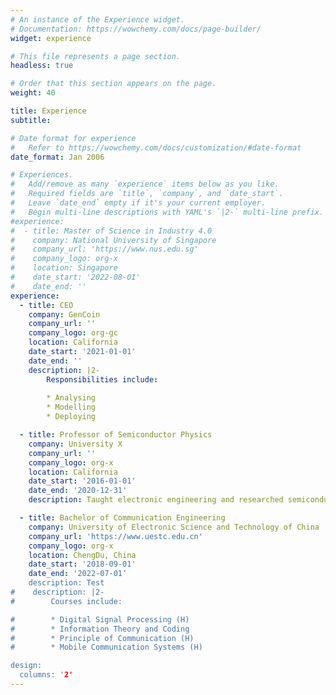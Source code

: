 ```yaml
---
# An instance of the Experience widget.
# Documentation: https://wowchemy.com/docs/page-builder/
widget: experience

# This file represents a page section.
headless: true

# Order that this section appears on the page.
weight: 40

title: Experience
subtitle:

# Date format for experience
#   Refer to https://wowchemy.com/docs/customization/#date-format
date_format: Jan 2006

# Experiences.
#   Add/remove as many `experience` items below as you like.
#   Required fields are `title`, `company`, and `date_start`.
#   Leave `date_end` empty if it's your current employer.
#   Begin multi-line descriptions with YAML's `|2-` multi-line prefix.
#experience:
#  - title: Master of Science in Industry 4.0
#    company: National University of Singapore
#    company_url: 'https://www.nus.edu.sg'
#    company_logo: org-x
#    location: Singapore
#    date_start: '2022-08-01'
#    date_end: ''
experience:
  - title: CEO
    company: GenCoin
    company_url: ''
    company_logo: org-gc
    location: California
    date_start: '2021-01-01'
    date_end: ''
    description: |2-
        Responsibilities include:
        
        * Analysing
        * Modelling
        * Deploying

  - title: Professor of Semiconductor Physics
    company: University X
    company_url: ''
    company_logo: org-x
    location: California
    date_start: '2016-01-01'
    date_end: '2020-12-31'
    description: Taught electronic engineering and researched semiconductor physics.

  - title: Bachelor of Communication Engineering
    company: University of Electronic Science and Technology of China
    company_url: 'https://www.uestc.edu.cn'
    company_logo: org-x
    location: ChengDu, China
    date_start: '2018-09-01'
    date_end: '2022-07-01‘
    description: Test
#    description: |2-
#        Courses include:

#        * Digital Signal Processing (H)
#        * Information Theory and Coding
#        * Principle of Communication (H)
#        * Mobile Communication Systems (H)

design:
  columns: '2'
---
```

